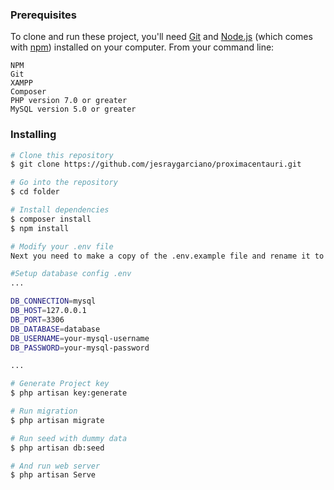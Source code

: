 
### Prerequisites

To clone and run these project, you'll need [Git](https://git-scm.com) and [Node.js](https://nodejs.org/en/download/) (which comes with [npm](http://npmjs.com)) installed on your computer. From your command line:

```
NPM
Git
XAMPP
Composer
PHP version 7.0 or greater
MySQL version 5.0 or greater
```

### Installing

```bash
# Clone this repository
$ git clone https://github.com/jesraygarciano/proximacentauri.git

# Go into the repository
$ cd folder

# Install dependencies
$ composer install
$ npm install

# Modify your .env file
Next you need to make a copy of the .env.example file and rename it to .env inside your project root.

#Setup database config .env
...

DB_CONNECTION=mysql
DB_HOST=127.0.0.1
DB_PORT=3306
DB_DATABASE=database
DB_USERNAME=your-mysql-username
DB_PASSWORD=your-mysql-password

...

# Generate Project key
$ php artisan key:generate

# Run migration
$ php artisan migrate

# Run seed with dummy data
$ php artisan db:seed

# And run web server
$ php artisan Serve

```
